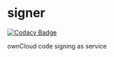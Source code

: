 # signer

[![Codacy Badge](https://api.codacy.com/project/badge/Grade/063e7c60fc9f4e12a1a9e1db1166b3d2)](https://app.codacy.com/app/patrickjahns/signer?utm_source=github.com&utm_medium=referral&utm_content=patrickjahns/signer&utm_campaign=Badge_Grade_Dashboard)

ownCloud code signing as service
